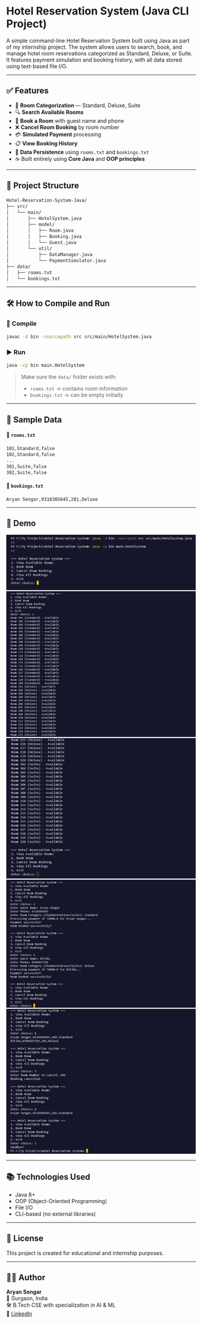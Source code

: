 # Hotel Reservation System (Java CLI Project)

A simple command-line Hotel Reservation System built using Java as part of my internship project. The system allows users to search, book, and manage hotel room reservations categorized as Standard, Deluxe, or Suite. It features payment simulation and booking history, with all data stored using text-based file I/O.

---

## ✅ Features

- 🏨 **Room Categorization** — Standard, Deluxe, Suite
- 🔍 **Search Available Rooms**
- 📝 **Book a Room** with guest name and phone
- ❌ **Cancel Room Booking** by room number
- 💳 **Simulated Payment** processing
- 📋 **View Booking History**
- 📁 **Data Persistence** using `rooms.txt` and `bookings.txt`
- ☕ Built entirely using **Core Java** and **OOP principles**

---

## 📂 Project Structure

```
Hotel-Reservation-System-Java/
├── src/
│   └── main/
│       ├── HotelSystem.java              
│       ├── model/
│       │   ├── Room.java
│       │   ├── Booking.java
│       │   └── Guest.java
│       └── util/
│           ├── DataManager.java
│           └── PaymentSimulator.java
├── data/
│   ├── rooms.txt                         
│   └── bookings.txt                      
```

---

## 🛠 How to Compile and Run

### 📌 Compile
```bash
javac -d bin -sourcepath src src/main/HotelSystem.java
```

### ▶️ Run
```bash
java -cp bin main.HotelSystem
```

> Make sure the `data/` folder exists with:
> - `rooms.txt` → contains room information  
> - `bookings.txt` → can be empty initially

---

## 🧪 Sample Data

#### 📄 `rooms.txt`
```
101,Standard,false
102,Standard,false
...
301,Suite,false
302,Suite,false
```

#### 📄 `bookings.txt`
```
Aryan Sengar,9318305645,201,Deluxe
```

---

## 📸 Demo

[![Result Screenshot](assets/result_1.png)](assets/result_1.png)
[![Result Screenshot](assets/result_2.png)](assets/result_2.png)
[![Result Screenshot](assets/result_3.png)](assets/result_3.png)
[![Result Screenshot](assets/result_4.png)](assets/result_4.png)
[![Result Screenshot](assets/result_5.png)](assets/result_5.png)

---

## 📚 Technologies Used

- Java 8+
- OOP (Object-Oriented Programming)
- File I/O
- CLI-based (no external libraries)

---

## 📄 License

This project is created for educational and internship purposes.

---

## 🙋‍♂️ Author

**Aryan Sengar**  
📍 Gurgaon, India  
🛠 B.Tech CSE with specialization in AI & ML  
🔗 [LinkedIn](https://www.linkedin.com/in/aryan-sengar-786b96290/)
